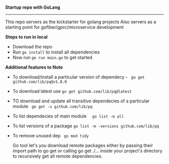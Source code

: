 ****Startup repo with GoLang****

***
This repo servers as the kickstarter for golang projects
Also servers as a starting point for gofiber/gprc/microservice development



****Steps to run in local****
- Download the repo
- Run `go install` to install all dependencies
- Now run `go run main.go` to get started

****Additional features to Note****
- To download/install a particular version of dependecy - ` go get github.com/lib/pq@v1.8.0`
- To download latest use `go get github.com/lib/pq@latest`
- TO download and update all transitive dependecies of a particular module `
  go get -u github.com/lib/pq`
- To list dependecies of main module `  go list -m all`
- To list versions of a package `go list -m -versions github.com/lib/pq`
- To remove unused dep `
  go mod tidy`


  Go tool let's you download remote packages either by passing their import path to go get or calling go get ./... inside your project's directory to recursively get all remote dependencies.
